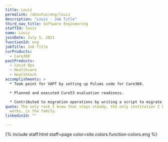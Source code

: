 ```yaml
---
title: Louiz
permalink: /aboutus/eng/louiz
description: "Louiz - Job Title"
third_nav_title: Software Engineering
staffId: louiz
name: Louiz
joinDate: July 5, 2021
functionId: eng
jobTitle: Job Title
curProducts:
  - Care360
pastProducts:
  - Covid Ops
  - Healthcare
  - Healthtech
accomplishments: >
  * Took point for VAPT by setting up Pulumi code for Care360.

  * Planned and executed Cure53 evaluation readiness. 

  * Contributed to migration operations by writing a script to migrate the majority of financial form data.
quote: The only rock I know that stays steady, the only institution I know that
  works, is the family.
linkedinId: ""

---
```


{% include staff.html staff=page color=site.colors.function-colors.eng %}
